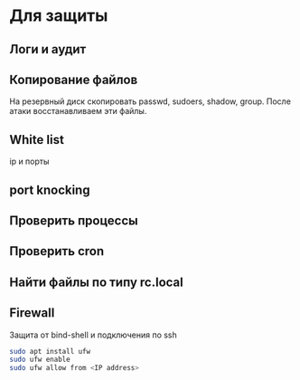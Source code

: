 # Для защиты

## Логи и аудит

## Копирование файлов
На резервный диск скопировать passwd, sudoers, shadow, group. После атаки восстанавливаем эти файлы.

## White list
ip и порты

## port knocking

## Проверить процессы

## Проверить cron

## Найти файлы по типу rc.local

## Firewall
Защита от bind-shell и подключения по ssh
```bash
sudo apt install ufw
sudo ufw enable
sudo ufw allow from <IP address>
```
